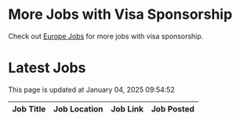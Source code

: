 # More Jobs with Visa Sponsorship

Check out [Europe Jobs](https://github.com/sureshparimi/europejobs#latest-jobs) for more jobs with visa sponsorship.

# Latest Jobs

This page is updated at January 04, 2025 09:54:52

| Job Title | Job Location | Job Link | Job Posted |
| --- | --- | --- | --- |
